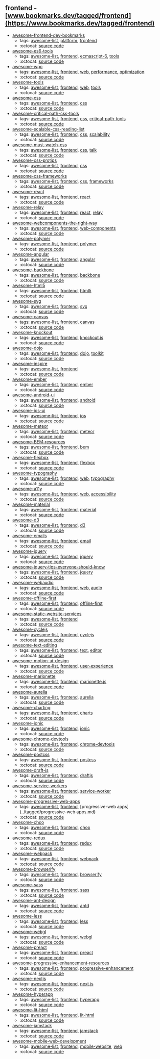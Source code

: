 frontend - [www.bookmarks.dev/tagged/frontend](https://www.bookmarks.dev/tagged/frontend)
---
* [awesome-frontend-dev-bookmarks](https://github.com/dypsilon/frontend-dev-bookmarks#readme)
    * tags: [awesome-list](../tagged/awesome-list.md), [platform](../tagged/platform.md), [frontend](../tagged/frontend.md)
    * :octocat: [source code](https://github.com/dypsilon/frontend-dev-bookmarks#readme)
* [awesome-es6-tools](https://github.com/addyosmani/es6-tools#readme)
    * tags: [awesome-list](../tagged/awesome-list.md), [frontend](../tagged/frontend.md), [ecmascript-6](../tagged/ecmascript-6.md), [tools](../tagged/tools.md)
    * :octocat: [source code](https://github.com/addyosmani/es6-tools#readme)
* [awesome-wpo](https://github.com/davidsonfellipe/awesome-wpo#readme)
    * tags: [awesome-list](../tagged/awesome-list.md), [frontend](../tagged/frontend.md), [web](../tagged/web.md), [performance](../tagged/performance.md), [optimization](../tagged/optimization.md)
    * :octocat: [source code](https://github.com/davidsonfellipe/awesome-wpo#readme)
* [awesome-tools](https://github.com/lvwzhen/tools#readme)
    * tags: [awesome-list](../tagged/awesome-list.md), [frontend](../tagged/frontend.md), [web](../tagged/web.md), [tools](../tagged/tools.md)
    * :octocat: [source code](https://github.com/lvwzhen/tools#readme)
* [awesome-css](https://github.com/awesome-css-group/awesome-css#readme)
    * tags: [awesome-list](../tagged/awesome-list.md), [frontend](../tagged/frontend.md), [css](../tagged/css.md)
    * :octocat: [source code](https://github.com/awesome-css-group/awesome-css#readme)
* [awesome-critical-path-css-tools](https://github.com/addyosmani/critical-path-css-tools#readme)
    * tags: [awesome-list](../tagged/awesome-list.md), [frontend](../tagged/frontend.md), [css](../tagged/css.md), [critical-path-tools](../tagged/critical-path-tools.md)
    * :octocat: [source code](https://github.com/addyosmani/critical-path-css-tools#readme)
* [awesome-scalable-css-reading-list](https://github.com/davidtheclark/scalable-css-reading-list#readme)
    * tags: [awesome-list](../tagged/awesome-list.md), [frontend](../tagged/frontend.md), [css](../tagged/css.md), [scalability](../tagged/scalability.md)
    * :octocat: [source code](https://github.com/davidtheclark/scalable-css-reading-list#readme)
* [awesome-must-watch-css](https://github.com/AllThingsSmitty/must-watch-css#readme)
    * tags: [awesome-list](../tagged/awesome-list.md), [frontend](../tagged/frontend.md), [css](../tagged/css.md), [talk](../tagged/talk.md)
    * :octocat: [source code](https://github.com/AllThingsSmitty/must-watch-css#readme)
* [awesome-css-protips](https://github.com/AllThingsSmitty/css-protips#readme)
    * tags: [awesome-list](../tagged/awesome-list.md), [frontend](../tagged/frontend.md), [css](../tagged/css.md)
    * :octocat: [source code](https://github.com/AllThingsSmitty/css-protips#readme)
* [awesome-css-frameworks](https://github.com/troxler/awesome-css-frameworks#readme)
    * tags: [awesome-list](../tagged/awesome-list.md), [frontend](../tagged/frontend.md), [css](../tagged/css.md), [frameworks](../tagged/frameworks.md)
    * :octocat: [source code](https://github.com/troxler/awesome-css-frameworks#readme)
* [awesome-react](https://github.com/enaqx/awesome-react#readme)
    * tags: [awesome-list](../tagged/awesome-list.md), [frontend](../tagged/frontend.md), [react](../tagged/react.md)
    * :octocat: [source code](https://github.com/enaqx/awesome-react#readme)
* [awesome-relay](https://github.com/expede/awesome-relay#readme)
    * tags: [awesome-list](../tagged/awesome-list.md), [frontend](../tagged/frontend.md), [react](../tagged/react.md), [relay](../tagged/relay.md)
    * :octocat: [source code](https://github.com/expede/awesome-relay#readme)
* [awesome-webcomponents-the-right-way](https://github.com/mateusortiz/webcomponents-the-right-way#readme)
    * tags: [awesome-list](../tagged/awesome-list.md), [frontend](../tagged/frontend.md), [web-components](../tagged/web-components.md)
    * :octocat: [source code](https://github.com/mateusortiz/webcomponents-the-right-way#readme)
* [awesome-polymer](https://github.com/Granze/awesome-polymer#readme)
    * tags: [awesome-list](../tagged/awesome-list.md), [frontend](../tagged/frontend.md), [polymer](../tagged/polymer.md)
    * :octocat: [source code](https://github.com/Granze/awesome-polymer#readme)
* [awesome-angular](https://github.com/gdi2290/awesome-angular#readme)
    * tags: [awesome-list](../tagged/awesome-list.md), [frontend](../tagged/frontend.md), [angular](../tagged/angular.md)
    * :octocat: [source code](https://github.com/gdi2290/awesome-angular#readme)
* [awesome-backbone](https://github.com/sadcitizen/awesome-backbone#readme)
    * tags: [awesome-list](../tagged/awesome-list.md), [frontend](../tagged/frontend.md), [backbone](../tagged/backbone.md)
    * :octocat: [source code](https://github.com/sadcitizen/awesome-backbone#readme)
* [awesome-html5](https://github.com/diegocard/awesome-html5#readme)
    * tags: [awesome-list](../tagged/awesome-list.md), [frontend](../tagged/frontend.md), [html5](../tagged/html5.md)
    * :octocat: [source code](https://github.com/diegocard/awesome-html5#readme)
* [awesome-svg](https://github.com/willianjusten/awesome-svg#readme)
    * tags: [awesome-list](../tagged/awesome-list.md), [frontend](../tagged/frontend.md), [svg](../tagged/svg.md)
    * :octocat: [source code](https://github.com/willianjusten/awesome-svg#readme)
* [awesome-canvas](https://github.com/raphamorim/awesome-canvas#readme)
    * tags: [awesome-list](../tagged/awesome-list.md), [frontend](../tagged/frontend.md), [canvas](../tagged/canvas.md)
    * :octocat: [source code](https://github.com/raphamorim/awesome-canvas#readme)
* [awesome-knockout](https://github.com/dnbard/awesome-knockout#readme)
    * tags: [awesome-list](../tagged/awesome-list.md), [frontend](../tagged/frontend.md), [knockout.js](../tagged/knockout.js.md)
    * :octocat: [source code](https://github.com/dnbard/awesome-knockout#readme)
* [awesome-dojo](https://github.com/petk/awesome-dojo#readme)
    * tags: [awesome-list](../tagged/awesome-list.md), [frontend](../tagged/frontend.md), [dojo](../tagged/dojo.md), [toolkit](../tagged/toolkit.md)
    * :octocat: [source code](https://github.com/petk/awesome-dojo#readme)
* [awesome-inspire](https://github.com/NoahBuscher/Inspire#readme)
    * tags: [awesome-list](../tagged/awesome-list.md), [frontend](../tagged/frontend.md)
    * :octocat: [source code](https://github.com/NoahBuscher/Inspire#readme)
* [awesome-ember](https://github.com/nmec/awesome-ember#readme)
    * tags: [awesome-list](../tagged/awesome-list.md), [frontend](../tagged/frontend.md), [ember](../tagged/ember.md)
    * :octocat: [source code](https://github.com/nmec/awesome-ember#readme)
* [awesome-android-ui](https://github.com/wasabeef/awesome-android-ui#readme)
    * tags: [awesome-list](../tagged/awesome-list.md), [frontend](../tagged/frontend.md), [android](../tagged/android.md)
    * :octocat: [source code](https://github.com/wasabeef/awesome-android-ui#readme)
* [awesome-ios-ui](https://github.com/cjwirth/awesome-ios-ui#readme)
    * tags: [awesome-list](../tagged/awesome-list.md), [frontend](../tagged/frontend.md), [ios](../tagged/ios.md)
    * :octocat: [source code](https://github.com/cjwirth/awesome-ios-ui#readme)
* [awesome-meteor](https://github.com/Urigo/awesome-meteor#readme)
    * tags: [awesome-list](../tagged/awesome-list.md), [frontend](../tagged/frontend.md), [meteor](../tagged/meteor.md)
    * :octocat: [source code](https://github.com/Urigo/awesome-meteor#readme)
* [awesome-BEM-resources](https://github.com/sturobson/BEM-resources#readme)
    * tags: [awesome-list](../tagged/awesome-list.md), [frontend](../tagged/frontend.md), [bem](../tagged/bem.md)
    * :octocat: [source code](https://github.com/sturobson/BEM-resources#readme)
* [awesome-flexbox](https://github.com/afonsopacifer/awesome-flexbox#readme)
    * tags: [awesome-list](../tagged/awesome-list.md), [frontend](../tagged/frontend.md), [flexbox](../tagged/flexbox.md)
    * :octocat: [source code](https://github.com/afonsopacifer/awesome-flexbox#readme)
* [awesome-typography](https://github.com/deanhume/typography#readme)
    * tags: [awesome-list](../tagged/awesome-list.md), [frontend](../tagged/frontend.md), [web](../tagged/web.md), [typography](../tagged/typography.md)
    * :octocat: [source code](https://github.com/deanhume/typography#readme)
* [awesome-a11y](https://github.com/brunopulis/awesome-a11y#readme)
    * tags: [awesome-list](../tagged/awesome-list.md), [frontend](../tagged/frontend.md), [web](../tagged/web.md), [accessibility](../tagged/accessibility.md)
    * :octocat: [source code](https://github.com/brunopulis/awesome-a11y#readme)
* [awesome-material](https://github.com/sachin1092/awesome-material#readme)
    * tags: [awesome-list](../tagged/awesome-list.md), [frontend](../tagged/frontend.md), [material](../tagged/material.md)
    * :octocat: [source code](https://github.com/sachin1092/awesome-material#readme)
* [awesome-d3](https://github.com/wbkd/awesome-d3#readme)
    * tags: [awesome-list](../tagged/awesome-list.md), [frontend](../tagged/frontend.md), [d3](../tagged/d3.md)
    * :octocat: [source code](https://github.com/wbkd/awesome-d3#readme)
* [awesome-emails](https://github.com/jonathandion/awesome-emails#readme)
    * tags: [awesome-list](../tagged/awesome-list.md), [frontend](../tagged/frontend.md), [email](../tagged/email.md)
    * :octocat: [source code](https://github.com/jonathandion/awesome-emails#readme)
* [awesome-jquery](https://github.com/petk/awesome-jquery#readme)
    * tags: [awesome-list](../tagged/awesome-list.md), [frontend](../tagged/frontend.md), [jquery](../tagged/jquery.md)
    * :octocat: [source code](https://github.com/petk/awesome-jquery#readme)
* [awesome-jquery-tips-everyone-should-know](https://github.com/AllThingsSmitty/jquery-tips-everyone-should-know#readme)
    * tags: [awesome-list](../tagged/awesome-list.md), [frontend](../tagged/frontend.md), [jquery](../tagged/jquery.md)
    * :octocat: [source code](https://github.com/AllThingsSmitty/jquery-tips-everyone-should-know#readme)
* [awesome-webaudio](https://github.com/notthetup/awesome-webaudio#readme)
    * tags: [awesome-list](../tagged/awesome-list.md), [frontend](../tagged/frontend.md), [web](../tagged/web.md), [audio](../tagged/audio.md)
    * :octocat: [source code](https://github.com/notthetup/awesome-webaudio#readme)
* [awesome-offline-first](https://github.com/pazguille/offline-first#readme)
    * tags: [awesome-list](../tagged/awesome-list.md), [frontend](../tagged/frontend.md), [offline-first](../tagged/offline-first.md)
    * :octocat: [source code](https://github.com/pazguille/offline-first#readme)
* [awesome-static-website-services](https://github.com/agarrharr/awesome-static-website-services#readme)
    * tags: [awesome-list](../tagged/awesome-list.md), [frontend](../tagged/frontend.md)
    * :octocat: [source code](https://github.com/agarrharr/awesome-static-website-services#readme)
* [awesome-cyclejs](https://github.com/cyclejs-community/awesome-cyclejs#readme)
    * tags: [awesome-list](../tagged/awesome-list.md), [frontend](../tagged/frontend.md), [cyclejs](../tagged/cyclejs.md)
    * :octocat: [source code](https://github.com/cyclejs-community/awesome-cyclejs#readme)
* [awesome-text-editing](https://github.com/dok/awesome-text-editing#readme)
    * tags: [awesome-list](../tagged/awesome-list.md), [frontend](../tagged/frontend.md), [text](../tagged/text.md), [editor](../tagged/editor.md)
    * :octocat: [source code](https://github.com/dok/awesome-text-editing#readme)
* [awesome-motion-ui-design](https://github.com/fliptheweb/motion-ui-design#readme)
    * tags: [awesome-list](../tagged/awesome-list.md), [frontend](../tagged/frontend.md), [user-experience](../tagged/user-experience.md)
    * :octocat: [source code](https://github.com/fliptheweb/motion-ui-design#readme)
* [awesome-marionette](https://github.com/sadcitizen/awesome-marionette#readme)
    * tags: [awesome-list](../tagged/awesome-list.md), [frontend](../tagged/frontend.md), [marionette.js](../tagged/marionette.js.md)
    * :octocat: [source code](https://github.com/sadcitizen/awesome-marionette#readme)
* [awesome-aurelia](https://github.com/aurelia-contrib/awesome-aurelia#readme)
    * tags: [awesome-list](../tagged/awesome-list.md), [frontend](../tagged/frontend.md), [aurelia](../tagged/aurelia.md)
    * :octocat: [source code](https://github.com/aurelia-contrib/awesome-aurelia#readme)
* [awesome-charting](https://github.com/zingchart/awesome-charting#readme)
    * tags: [awesome-list](../tagged/awesome-list.md), [frontend](../tagged/frontend.md), [charts](../tagged/charts.md)
    * :octocat: [source code](https://github.com/zingchart/awesome-charting#readme)
* [awesome-ionic](https://github.com/candelibas/awesome-ionic#readme)
    * tags: [awesome-list](../tagged/awesome-list.md), [frontend](../tagged/frontend.md), [ionic](../tagged/ionic.md)
    * :octocat: [source code](https://github.com/candelibas/awesome-ionic#readme)
* [awesome-chrome-devtools](https://github.com/ChromeDevTools/awesome-chrome-devtools#readme)
    * tags: [awesome-list](../tagged/awesome-list.md), [frontend](../tagged/frontend.md), [chrome-devtools](../tagged/chrome-devtools.md)
    * :octocat: [source code](https://github.com/ChromeDevTools/awesome-chrome-devtools#readme)
* [awesome-postcss](https://github.com/jdrgomes/awesome-postcss#readme)
    * tags: [awesome-list](../tagged/awesome-list.md), [frontend](../tagged/frontend.md), [postcss](../tagged/postcss.md)
    * :octocat: [source code](https://github.com/jdrgomes/awesome-postcss#readme)
* [awesome-draft-js](https://github.com/nikgraf/awesome-draft-js#readme)
    * tags: [awesome-list](../tagged/awesome-list.md), [frontend](../tagged/frontend.md), [draftjs](../tagged/draftjs.md)
    * :octocat: [source code](https://github.com/nikgraf/awesome-draft-js#readme)
* [awesome-service-workers](https://github.com/TalAter/awesome-service-workers#readme)
    * tags: [awesome-list](../tagged/awesome-list.md), [frontend](../tagged/frontend.md), [service-worker](../tagged/service-worker.md)
    * :octocat: [source code](https://github.com/TalAter/awesome-service-workers#readme)
* [awesome-progressive-web-apps](https://github.com/TalAter/awesome-progressive-web-apps#readme)
    * tags: [awesome-list](../tagged/awesome-list.md), [frontend](../tagged/frontend.md), [progressive-web apps](../tagged/progressive-web apps.md)
    * :octocat: [source code](https://github.com/TalAter/awesome-progressive-web-apps#readme)
* [awesome-choo](https://github.com/choojs/awesome-choo#readme)
    * tags: [awesome-list](../tagged/awesome-list.md), [frontend](../tagged/frontend.md), [choo](../tagged/choo.md)
    * :octocat: [source code](https://github.com/choojs/awesome-choo#readme)
* [awesome-redux](https://github.com/brillout/awesome-redux#readme)
    * tags: [awesome-list](../tagged/awesome-list.md), [frontend](../tagged/frontend.md), [redux](../tagged/redux.md)
    * :octocat: [source code](https://github.com/brillout/awesome-redux#readme)
* [awesome-webpack](https://github.com/webpack-contrib/awesome-webpack#readme)
    * tags: [awesome-list](../tagged/awesome-list.md), [frontend](../tagged/frontend.md), [webpack](../tagged/webpack.md)
    * :octocat: [source code](https://github.com/webpack-contrib/awesome-webpack#readme)
* [awesome-browserify](https://github.com/browserify/awesome-browserify#readme)
    * tags: [awesome-list](../tagged/awesome-list.md), [frontend](../tagged/frontend.md), [browserify](../tagged/browserify.md)
    * :octocat: [source code](https://github.com/browserify/awesome-browserify#readme)
* [awesome-sass](https://github.com/Famolus/awesome-sass#readme)
    * tags: [awesome-list](../tagged/awesome-list.md), [frontend](../tagged/frontend.md), [sass](../tagged/sass.md)
    * :octocat: [source code](https://github.com/Famolus/awesome-sass#readme)
* [awesome-ant-design](https://github.com/websemantics/awesome-ant-design#readme)
    * tags: [awesome-list](../tagged/awesome-list.md), [frontend](../tagged/frontend.md), [antd](../tagged/antd.md)
    * :octocat: [source code](https://github.com/websemantics/awesome-ant-design#readme)
* [awesome-less](https://github.com/LucasBassetti/awesome-less#readme)
    * tags: [awesome-list](../tagged/awesome-list.md), [frontend](../tagged/frontend.md), [less](../tagged/less.md)
    * :octocat: [source code](https://github.com/LucasBassetti/awesome-less#readme)
* [awesome-webgl](https://github.com/sjfricke/awesome-webgl#readme)
    * tags: [awesome-list](../tagged/awesome-list.md), [frontend](../tagged/frontend.md), [webgl](../tagged/webgl.md)
    * :octocat: [source code](https://github.com/sjfricke/awesome-webgl#readme)
* [awesome-preact](https://github.com/ooade/awesome-preact#readme)
    * tags: [awesome-list](../tagged/awesome-list.md), [frontend](../tagged/frontend.md), [preact](../tagged/preact.md)
    * :octocat: [source code](https://github.com/ooade/awesome-preact#readme)
* [awesome-progressive-enhancement-resources](https://github.com/jbmoelker/progressive-enhancement-resources#readme)
    * tags: [awesome-list](../tagged/awesome-list.md), [frontend](../tagged/frontend.md), [progressive-enhancement](../tagged/progressive-enhancement.md)
    * :octocat: [source code](https://github.com/jbmoelker/progressive-enhancement-resources#readme)
* [awesome-nextjs](https://github.com/unicodeveloper/awesome-nextjs#readme)
    * tags: [awesome-list](../tagged/awesome-list.md), [frontend](../tagged/frontend.md), [next.js](../tagged/next.js.md)
    * :octocat: [source code](https://github.com/unicodeveloper/awesome-nextjs#readme)
* [awesome-hyperapp](https://github.com/hyperapp/awesome-hyperapp#readme)
    * tags: [awesome-list](../tagged/awesome-list.md), [frontend](../tagged/frontend.md), [hyperapp](../tagged/hyperapp.md)
    * :octocat: [source code](https://github.com/hyperapp/awesome-hyperapp#readme)
* [awesome-lit-html](https://github.com/web-padawan/awesome-lit-html#readme)
    * tags: [awesome-list](../tagged/awesome-list.md), [frontend](../tagged/frontend.md), [lit-html](../tagged/lit-html.md)
    * :octocat: [source code](https://github.com/web-padawan/awesome-lit-html#readme)
* [awesome-jamstack](https://github.com/automata/awesome-jamstack#readme)
    * tags: [awesome-list](../tagged/awesome-list.md), [frontend](../tagged/frontend.md), [jamstack](../tagged/jamstack.md)
    * :octocat: [source code](https://github.com/automata/awesome-jamstack#readme)
* [awesome-mobile-web-development](https://github.com/myshov/awesome-mobile-web-development#readme)
    * tags: [awesome-list](../tagged/awesome-list.md), [frontend](../tagged/frontend.md), [mobile-website](../tagged/mobile-website.md), [web](../tagged/web.md)
    * :octocat: [source code](https://github.com/myshov/awesome-mobile-web-development#readme)
